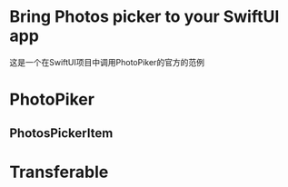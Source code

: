 # Bring Photos picker to your SwiftUI app

这是一个在SwiftUI项目中调用PhotoPiker的官方的范例

# PhotoPiker

## PhotosPickerItem

# Transferable
